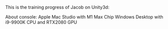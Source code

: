 This is the training progress of Jacob on Unity3d:

About console: 
Apple Mac Studio with M1 Max Chip
Windows Desktop with i9-9900K CPU and RTX2080 GPU
